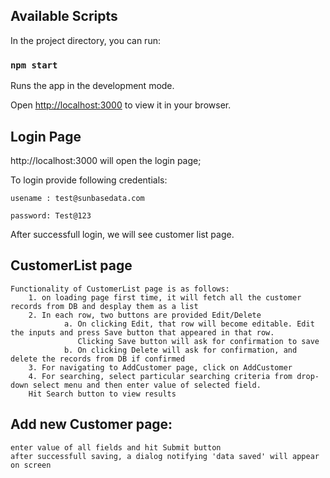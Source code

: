 ## Available Scripts

In the project directory, you can run:

### `npm start`

Runs the app in the development mode.

Open [http://localhost:3000](http://localhost:3000) to view it in your browser.

## Login Page
http://localhost:3000 will open the login page; 

To login provide following credentials:

    usename : test@sunbasedata.com
    
    password: Test@123

After successfull login, we will see customer list page.

## CustomerList page
    Functionality of CustomerList page is as follows:
        1. on loading page first time, it will fetch all the customer records from DB and desplay them as a list
        2. In each row, two buttons are provided Edit/Delete
                a. On clicking Edit, that row will become editable. Edit the inputs and press Save button that appeared in that row. 
                   Clicking Save button will ask for confirmation to save
                b. On clicking Delete will ask for confirmation, and delete the records from DB if confirmed
        3. For navigating to AddCustomer page, click on AddCustomer
        4. For searching, select particular searching criteria from drop-down select menu and then enter value of selected field.
        Hit Search button to view results

## Add new Customer page: 
    enter value of all fields and hit Submit button
    after successfull saving, a dialog notifying 'data saved' will appear on screen


